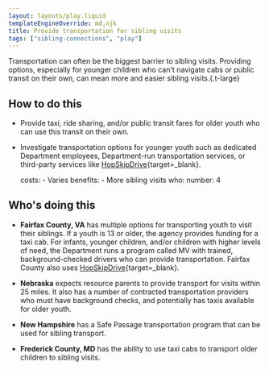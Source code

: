 ```yaml
---
layout: layouts/play.liquid
templateEngineOverride: md,njk
title: Provide transportation for sibling visits
tags: ["sibling-connections", "play"]
---
```


Transportation can often be the biggest barrier to sibling visits. Providing options, especially for younger children who can't navigate cabs or public transit on their own, can mean more and easier sibling visits.{.t-large}


## How to do this

* Provide taxi, ride sharing, and/or public transit fares for older youth who can use this transit on their own.

* Investigate transportation options for younger youth such as dedicated Department employees, Department-run transportation services, or third-party services like [HopSkipDrive](https://www.hopskipdrive.com){target=_blank}.

    costs:
      - Varies
    benefits:
      - More sibling visits
    who:
      number: 4

## Who's doing this

* **Fairfax County, VA** has multiple options for transporting youth to visit their siblings. If a youth is 13 or older, the agency provides funding for a taxi cab. For infants, younger children, and/or children with higher levels of need, the Department runs a program called MV with trained, background-checked drivers who can provide transportation. Fairfax County also uses [HopSkipDrive](https://www.hopskipdrive.com){target=_blank}.

* **Nebraska** expects resource parents to provide transport for visits within 25 miles. It also has a number of contracted transportation providers who must have background checks, and potentially has taxis available for older youth.

* **New Hampshire** has a Safe Passage transportation program that can be used for sibling transport.

* **Frederick County, MD** has the ability to use taxi cabs to transport older children to sibling visits.